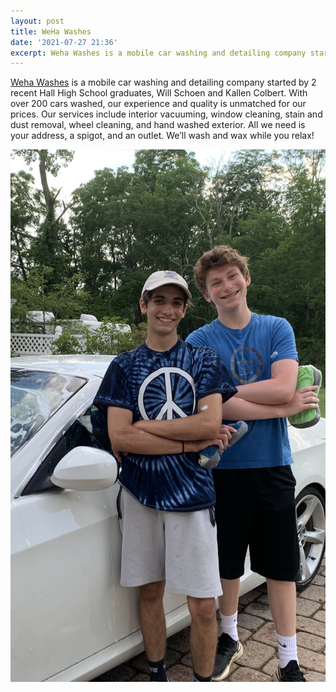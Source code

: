 ```yaml
---
layout: post
title: WeHa Washes
date: '2021-07-27 21:36'
excerpt: Weha Washes is a mobile car washing and detailing company started by 2 recent Hall High School graduates in West Hartford, CT.
---
```


[Weha Washes](wehawashes.com) is a mobile car washing and detailing company started by 2 recent Hall High School graduates, Will Schoen and Kallen Colbert. With over 200 cars washed, our experience and quality is unmatched for our prices. Our services include interior vacuuming, window cleaning, stain and dust removal, wheel cleaning, and hand washed exterior. All we need is your address, a spigot, and an outlet. We’ll wash and wax while you relax!



<!-- Images -->

![Will and Kallen](img/wehawashespicture.jpg)
